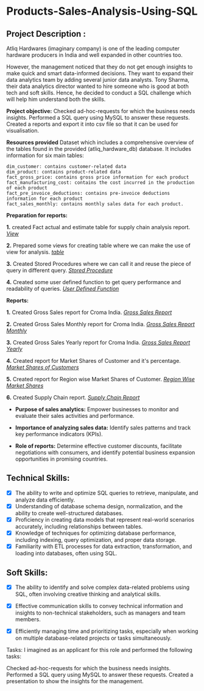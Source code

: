 # Products-Sales-Analysis-Using-SQL


## Project Description : 
  Atliq Hardwares (imaginary company) is one of the leading computer hardware producers in India and well expanded in other countries too.

  However, the management noticed that they do not get enough insights to make quick and smart data-informed decisions. They want to expand their data   analytics team by adding several junior data analysts. Tony Sharma, their data analytics director wanted to hire someone who is good at both tech      and soft skills. Hence, he     decided to conduct a SQL challenge which will help him understand both the skills.


 **Project objective:**
    Checked ad-hoc-requests for which the business needs insights.
    Performed a SQL query using MySQL to answer these requests.
    Created a reports and export it into csv file so that it can be used for visualisation.


**Resources provided**
    Dataset which includes a comprehensive overview of the tables found in the provided (atliq_hardware_db) database. It includes information for six       main tables:

    dim_customer: contains customer-related data
    dim_product: contains product-related data
    fact_gross_price: contains gross price information for each product
    fact_manufacturing_cost: contains the cost incurred in the production of each product
    fact_pre_invoice_deductions: contains pre-invoice deductions information for each product
    fact_sales_monthly: contains monthly sales data for each product.


**Preparation for reports:**

   **1.** created Fact actual and estimate table for supply chain analysis report.  _[View](https://github.com/Devesh252/Products-Sales-Analysis-Using-SQL/blob/main/creates%20queries/Views.txt)_
   
   **2.** Prepared some views for creating table where we can make the use of view for analysis.  _[table](https://github.com/Devesh252/Products-Sales-Analysis-Using-SQL/blob/main/creates%20queries/actual_estimate_table.txt)_
   
   **3.** Created Stored Procedures where we can call it and reuse the piece of query in different query.  _[Stored Procedure](https://github.com/Devesh252/Products-Sales-Analysis-Using-SQL/blob/main/creates%20queries/Stored%20Procedure.txt)_
   
   **4.** Created some user defined function to get query performance and readability of queries.  _[User Defined Function](https://github.com/Devesh252/Products-Sales-Analysis-Using-SQL/blob/main/creates%20queries/Functions.txt)_
   

**Reports:**

  **1.** Created Gross Sales  report for Croma India.  _[Gross Sales Report](https://github.com/Devesh252/Products-Sales-Analysis-Using-SQL/blob/main/Reports/croma_india_Gross_Sales_Report.csv)_ 

  **2.** Created Gross Sales Monthly report for Croma India.  _[Gross Sales Report Monthly](https://github.com/Devesh252/Products-Sales-Analysis-Using-SQL/blob/main/Reports/croma_india_Gross_Sales_Per_Month_Report.csv)_ 

  **3.** Created Gross Sales Yearly report for Croma India.  _[Gross Sales Report Yearly](https://github.com/Devesh252/Products-Sales-Analysis-Using-SQL/blob/main/Reports/croma_india_Gross_Sales_yearly_Report.csv)_ 

  **4.** Created report for Market Shares of Customer and it's percentage.  _[Market Shares of Customers](https://github.com/Devesh252/Products-Sales-Analysis-Using-SQL/blob/main/Reports/market_share_per_customer.csv)_ 

  **5.** Created report for Region wise Market Shares of Customer.  _[Region Wise Market Shares](https://github.com/Devesh252/Products-Sales-Analysis-Using-SQL/blob/main/Reports/regionWise_market_shares.csv)_ 

  **6.** Created Supply Chain report.  _[Supply Chain Report](https://github.com/Devesh252/Products-Sales-Analysis-Using-SQL/blob/main/Reports/supply_chain_forecast_accuracy_report_2020%262021.csv)_ 





    

- **Purpose of sales analytics:** Empower businesses to monitor and evaluate their sales activities and performance.

- **Importance of analyzing sales data:** Identify sales patterns and track key performance indicators (KPIs).

- **Role of reports:** Determine effective customer discounts, facilitate negotiations with consumers, and identify potential business expansion opportunities in promising countries.




## Technical Skills:
- [x]	The ability to write and optimize SQL queries to retrieve, manipulate, and analyze data efficiently.
- [x]	Understanding of database schema design, normalization, and the ability to create well-structured databases.
- [x]	Proficiency in creating data models that represent real-world scenarios accurately, including relationships between tables.
- [x]	Knowledge of techniques for optimizing database performance, including indexing, query optimization, and proper data storage.
- [x]	Familiarity with ETL processes for data extraction, transformation, and loading into databases, often using SQL.

## Soft Skills:
- [x]	The ability to identify and solve complex data-related problems using SQL, often involving creative thinking and analytical skills.
- [x]	Effective communication skills to convey technical information and insights to non-technical stakeholders, such as managers and team members.
- [x]	Efficiently managing time and prioritizing tasks, especially when working on multiple database-related projects or tasks simultaneously.






Tasks:
I imagined as an applicant for this role and performed the following tasks:

Checked ad-hoc-requests for which the business needs insights.
Performed a SQL query using MySQL to answer these requests.
Created a presentation to show the insights for the management.
